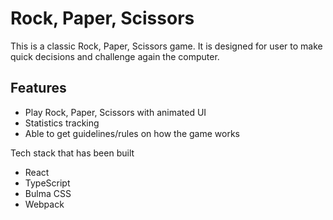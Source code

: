 # Rock, Paper, Scissors

This is a classic Rock, Paper, Scissors game.
It is designed for user to make quick decisions and challenge again the computer.

## Features

- Play Rock, Paper, Scissors with animated UI
- Statistics tracking
- Able to get guidelines/rules on how the game works

Tech stack that has been built
- React
- TypeScript
- Bulma CSS
- Webpack
